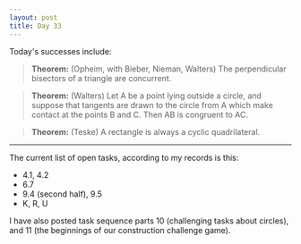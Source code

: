 ```yaml
---
layout: post
title: Day 33
---
```


Today's successes include:

> **Theorem:** (Opheim, with Bieber, Nieman, Walters) The perpendicular bisectors of a
> triangle are concurrent.

> **Theorem:** (Walters) Let A be a point lying outside a circle, and suppose that
> tangents are drawn to the circle from A which make contact at the points B and C.
> Then AB is congruent to AC.

> **Theorem:** (Teske) A rectangle is always a cyclic quadrilateral.

----
The current list of open tasks, according to my records is this:

  * 4.1, 4.2
  * 6.7
  * 9.4 (second half), 9.5
  * K, R, U

I have also posted task sequence parts 10 (challenging tasks about circles), and
11 (the beginnings of our construction challenge game).
